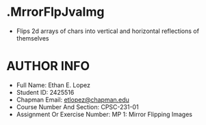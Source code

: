 # .MrrorFlpJvaImg

- Flips 2d arrays of chars into vertical and horizontal reflections of themselves

# AUTHOR INFO

- Full Name: Ethan E. Lopez
- Student ID: 2425516
- Chapman Email: etlopez@chapman.edu
- Course Number And Section: CPSC-231-01
- Assignment Or Exercise Number: MP 1: Mirror Flipping Images
